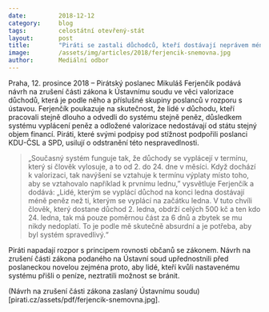 ```yaml
---
date:         2018-12-12
category:     blog
tags:         celostátní otevřený-stát
layout:       post
title:        "Piráti se zastali důchodců, kteří dostávají neprávem méně peněz"
image:        /assets/img/articles/2018/ferjencik-snemovna.jpg 
author:       Mediální odbor
---
```



Praha, 12. prosince 2018 – Pirátský poslanec Mikuláš Ferjenčík podává návrh na zrušení části zákona k Ústavnímu soudu ve věci valorizace důchodů, která je podle něho a příslušné skupiny poslanců v rozporu s ústavou. Ferjenčík poukazuje na skutečnost, že lidé v důchodu, kteří pracovali stejně dlouho a odvedli do systému stejně peněz, důsledkem systému vyplácení peněz a odložené valorizace nedostávají od státu stejný objem financí. Piráti, které svými podpisy pod stížnost podpořili poslanci KDU-ČSL a SPD, usilují o odstranění této nespravedlnosti.

> „Současný systém funguje tak, že důchody se vyplácejí v termínu, který si člověk vylosuje, a to od 2. do 24. dne v měsíci. Když dochází k valorizaci, tak navýšení se vztahuje k termínu výplaty místo toho, aby se vztahovalo například k prvnímu lednu,” vysvětluje Ferjenčík a dodává: „Lidé, kterým se vyplácí důchod na konci ledna dostávají méně peněz než ti, kterým se vyplácí na začátku ledna. V tuto chvíli člověk, který dostane důchod 2. ledna, obdrží celých 500 kč a ten kdo 24. ledna, tak má pouze poměrnou část za 6 dnů a zbytek se mu nikdy nedoplatí. To je podle mě skutečně absurdní a je potřeba, aby byl systém spravedlivý.“

Piráti napadají rozpor s principem rovnosti občanů se zákonem. Návrh na zrušení části zákona podaného na Ústavní soud upřednostnili před poslaneckou novelou zejména proto, aby lidé, kteří kvůli nastavenému systému přišli o peníze, neztratili možnost se bránit.

(Návrh na zrušení části zákona zaslaný Ústavnímu soudu)[pirati.cz/assets/pdf/ferjencik-snemovna.jpg].
